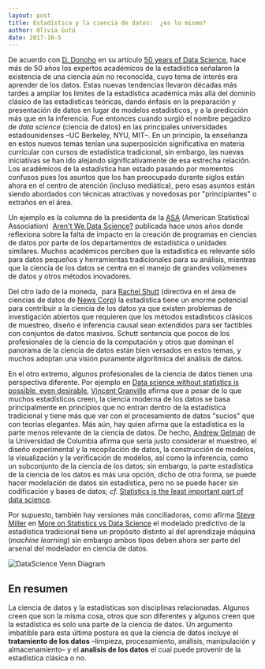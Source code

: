 ```yaml
---
layout: post
title: Estadística y la ciencia de datos:  ¿es lo mismo?
author: Olivia Gutú
date: 2017-10-5
---
```


De acuerdo con [D. Donoho](https://statweb.stanford.edu/~donoho/) en su artículo [50 years of Data Science](http://courses.csail.mit.edu/18.337/2015/docs/50YearsDataScience.pdf), hace más de 50 años los expertos académicos de la estadística señalaron la existencia de una ciencia aún no reconocida, cuyo tema de interés era aprender de los datos. Estas  nuevas tendencias llevaron décadas más tardes a ampliar los límites de la estadística académica más allá del dominio clásico de las estadísticas teóricas, dando énfasis en la preparación y presentación de datos en lugar de modelos estadísticos, y a la predicción más que en la inferencia. Fue entonces cuando surgió el nombre pegadizo de *data science* (ciencia de datos)  en las principales universidades estadounidenses –UC Berkeley, NYU, MIT–. En un principio, la enseñanza en estos nuevos temas tenían una superposición significativa en materia curricular con cursos de estadística tradicional, sin embargo, las nuevas iniciativas se han ido alejando significativamente de esa estrecha relación. Los académicos de la estadística  han estado pasando por  momentos confusos pues los asuntos que los han preocupado durante siglos están ahora en el centro de atención (incluso mediática), pero esas asuntos están siendo abordados con técnicas atractivas y novedosas por "principiantes" o extraños en el área.

Un ejemplo es la columna de la presidenta de la [ASA](http://www.amstat.org) (American Statistical Association)  [Aren't We Data Science?](http://magazine.amstat.org/blog/2013/07/01/datascience/)  publicada hace unos años donde reflexiona sobre la falta de impacto en la creación de programas en ciencias de datos por parte de los departamentos de estadística o unidades similares. Muchos académicos  perciben que la estadística es relevante  sólo para datos pequeños y herramientas tradicionales para su análisis, mientras que la ciencia de los datos se centra en el manejo de grandes volúmenes de datos y otros  métodos inovadores.  

Del otro lado de la moneda,  para [Rachel Shutt](https://industry.datascience.columbia.edu/profile/rachel-schutt) (directiva en el área de ciencias de datos de [News Corp](https://newscorp.com)) la estadística tiene un enorme potencial para contribuir a la ciencia de los datos ya que existen  problemas de investigación abiertos que requieren que los métodos estadísticos clásicos de muestreo, diseño e inferencia causal sean extendidos para ser factibles con conjuntos de datos masivos. Schutt sentencia que pocos de los profesionales de la ciencia de la computación y otros que dominan el panorama de la ciencia de datos están bien versados en estos temas, y muchos adoptan una visión puramente algorítmica del análisis de datos. 

En el otro extremo,  algunos  profesionales de la ciencia de datos tienen una perspectiva diferente. Por ejemplo en
[Data science without statistics is possible, even desirable](http://www.datasciencecentral.com/profiles/blogs/data-science-without-statistics-is-possible-even-desirable), [Vincent Granville](http://www.datasciencecentral.com/profile/VincentGranville)  afirma que a pesar de lo que muchos estadísticos creen,  la ciencia moderna de los datos se basa principalmente en principios  que no entran dentro de la estadística tradicional y tiene más que ver con el procesamiento de datos "sucios" que con teorías elegantes. Más aún, hay quien afirma que la estadística es la parte menos relevante de la ciencia de datos. De hecho,  [Andrew Gelman](http://www.stat.columbia.edu/~gelman/) de la Universidad de Columbia afirma que sería justo considerar el muestreo, el diseño experimental y la recopilación de datos, la construcción de modelos, la visualización y la verificación de modelos, así como la inferencia, como un subconjunto de la ciencia de los datos; sin embargo, la parte estadística de la ciencia de los datos es más una opción, dicho de otra forma, 
se puede hacer modelación de datos sin estadística, pero no se puede hacer sin codificación y bases de datos; *cf.* [Statistics is the least important part of data science](http://andrewgelman.com/2013/11/14/statistics-least-important-part-data-science/). 

Por supuesto, también hay versiones más conciliadoras, como afirma [Steve Miller](http://www.datasciencecentral.com/profile/SteveMiller911) en [More on Statistics vs Data Science](http://www.analyticsearches.com/wps-more-on-statistics-vs-data-science/) el modelado predictivo de la estadística tradicional tiene un propósito distinto al del aprendizaje máquina  (*machine learning*) sin embargo ambos tipos deben ahora ser parte del arsenal del modelador en ciencia de datos. 

![DataScience Venn Diagram](http://i2.wp.com/www.jose-gonzalez.org/wp-content/uploads/2013/08/datasciencevendiagram.png)


## En resumen

La ciencia de datos y  la estadísticas son disciplinas relacionadas. Algunos creen que son la misma cosa, otros que son diferentes y algunos creen que la estadística es solo una parte de la ciencia de datos. Un argumento imbatible para esta última postura es que la  ciencia de  datos incluye el **tratamiento de los datos** –limpieza, procesamiento, análisis, manipulación y almacenamiento– y el **analisis de los datos** el cual  puede provenir de la estadística clásica o no.


